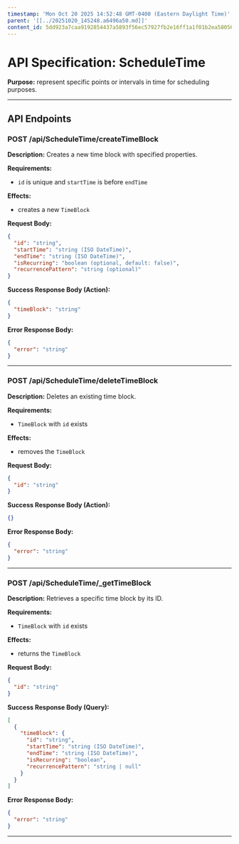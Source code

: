 ```yaml
---
timestamp: 'Mon Oct 20 2025 14:52:48 GMT-0400 (Eastern Daylight Time)'
parent: '[[../20251020_145248.a6496a50.md]]'
content_id: 5dd923a7caa9192854437a5893f56ec57927fb2e16ff1a1f01b2ea580561b34b
---
```


# API Specification: ScheduleTime

**Purpose:** represent specific points or intervals in time for scheduling purposes.

***

## API Endpoints

### POST /api/ScheduleTime/createTimeBlock

**Description:** Creates a new time block with specified properties.

**Requirements:**

* `id` is unique and `startTime` is before `endTime`

**Effects:**

* creates a new `TimeBlock`

**Request Body:**

```json
{
  "id": "string",
  "startTime": "string (ISO DateTime)",
  "endTime": "string (ISO DateTime)",
  "isRecurring": "boolean (optional, default: false)",
  "recurrencePattern": "string (optional)"
}
```

**Success Response Body (Action):**

```json
{
  "timeBlock": "string"
}
```

**Error Response Body:**

```json
{
  "error": "string"
}
```

***

### POST /api/ScheduleTime/deleteTimeBlock

**Description:** Deletes an existing time block.

**Requirements:**

* `TimeBlock` with `id` exists

**Effects:**

* removes the `TimeBlock`

**Request Body:**

```json
{
  "id": "string"
}
```

**Success Response Body (Action):**

```json
{}
```

**Error Response Body:**

```json
{
  "error": "string"
}
```

***

### POST /api/ScheduleTime/\_getTimeBlock

**Description:** Retrieves a specific time block by its ID.

**Requirements:**

* `TimeBlock` with `id` exists

**Effects:**

* returns the `TimeBlock`

**Request Body:**

```json
{
  "id": "string"
}
```

**Success Response Body (Query):**

```json
[
  {
    "timeBlock": {
      "id": "string",
      "startTime": "string (ISO DateTime)",
      "endTime": "string (ISO DateTime)",
      "isRecurring": "boolean",
      "recurrencePattern": "string | null"
    }
  }
]
```

**Error Response Body:**

```json
{
  "error": "string"
}
```

***
